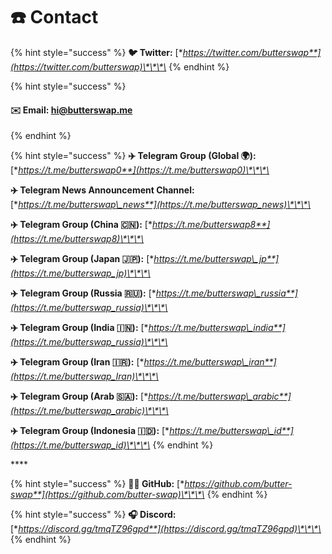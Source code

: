 # ☎️ Contact

{% hint style="success" %}
**🐦 Twitter:** [**https://twitter.com/butterswap**](https://twitter.com/butterswap)\*\*\*\*
{% endhint %}

{% hint style="success" %}
#### ✉️ Email: hi@butterswap.me
{% endhint %}

{% hint style="success" %}
**✈️ Telegram Group \(Global 🌍\):** [**https://t.me/butterswap0**](https://t.me/butterswap0)\*\*\*\*

**✈️ Telegram News Announcement Channel:** [**https://t.me/butterswap\_news**](https://t.me/butterswap_news)\*\*\*\*

**✈️ Telegram Group \(China 🇨🇳\):** [**https://t.me/butterswap8**](https://t.me/butterswap8)\*\*\*\*

**✈️ Telegram Group \(Japan 🇯🇵\):** [**https://t.me/butterswap\_jp**](https://t.me/butterswap_jp)\*\*\*\*

**✈️ Telegram Group \(Russia 🇷🇺\):** [**https://t.me/butterswap\_russia**](https://t.me/butterswap_russia)\*\*\*\*

**✈️ Telegram Group \(India 🇮🇳\):** [**https://t.me/butterswap\_india**](https://t.me/butterswap_russia)\*\*\*\*

**✈️ Telegram Group \(Iran 🇮🇷\):** [**https://t.me/butterswap\_iran**](https://t.me/butterswap_Iran)\*\*\*\*

**✈️ Telegram Group \(Arab 🇸🇦\):** [**https://t.me/butterswap\_arabic**](https://t.me/butterswap_arabic)\*\*\*\*

**✈️ Telegram Group \(Indonesia 🇮🇩\):** [**https://t.me/butterswap\_id**](https://t.me/butterswap_id)\*\*\*\*
{% endhint %}

\*\*\*\*

{% hint style="success" %}
**👨‍💻 GitHub:** [**https://github.com/butter-swap**](https://github.com/butter-swap)\*\*\*\*
{% endhint %}

{% hint style="success" %}
**🎧 Discord:** [**https://discord.gg/tmqTZ96gpd**](https://discord.gg/tmqTZ96gpd)\*\*\*\*
{% endhint %}



